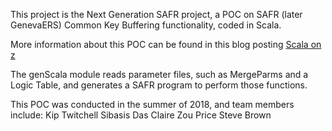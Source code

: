 This project is the Next Generation SAFR project, a POC on SAFR (later GenevaERS) Common Key Buffering functionality, coded in Scala.

More information about this POC can be found in this blog posting [Scala on z](https://ledgerlearning.com/2020/03/26/scala-on-z/)

The genScala module reads parameter files, such as MergeParms and a Logic Table, and generates a SAFR program to perform those functions.  

This POC was conducted in the summer of 2018, and team members include:
Kip Twitchell
Sibasis Das
Claire Zou Price
Steve Brown
